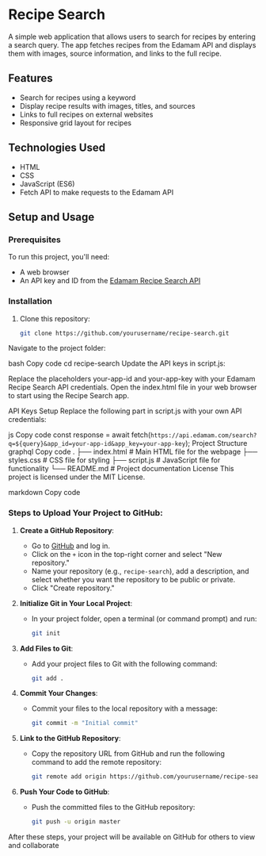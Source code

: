 # Recipe Search

A simple web application that allows users to search for recipes by entering a search query. The app fetches recipes from the Edamam API and displays them with images, source information, and links to the full recipe.

## Features
- Search for recipes using a keyword
- Display recipe results with images, titles, and sources
- Links to full recipes on external websites
- Responsive grid layout for recipes

## Technologies Used
- HTML
- CSS
- JavaScript (ES6)
- Fetch API to make requests to the Edamam API

## Setup and Usage

### Prerequisites
To run this project, you'll need:
- A web browser
- An API key and ID from the [Edamam Recipe Search API](https://developer.edamam.com/)

### Installation
1. Clone this repository:
   ```bash
   git clone https://github.com/yourusername/recipe-search.git
Navigate to the project folder:

bash
Copy code
cd recipe-search
Update the API keys in script.js:

Replace the placeholders your-app-id and your-app-key with your Edamam Recipe Search API credentials.
Open the index.html file in your web browser to start using the Recipe Search app.

API Keys Setup
Replace the following part in script.js with your own API credentials:

js
Copy code
const response = await fetch(`https://api.edamam.com/search?q=${query}&app_id=your-app-id&app_key=your-app-key`);
Project Structure
graphql
Copy code
.
├── index.html          # Main HTML file for the webpage
├── styles.css          # CSS file for styling
├── script.js           # JavaScript file for functionality
└── README.md           # Project documentation
License
This project is licensed under the MIT License.

markdown
Copy code

### Steps to Upload Your Project to GitHub:

1. **Create a GitHub Repository**:
   - Go to [GitHub](https://github.com) and log in.
   - Click on the `+` icon in the top-right corner and select "New repository."
   - Name your repository (e.g., `recipe-search`), add a description, and select whether you want the repository to be public or private.
   - Click "Create repository."

2. **Initialize Git in Your Local Project**:
   - In your project folder, open a terminal (or command prompt) and run:
     ```bash
     git init
     ```

3. **Add Files to Git**:
   - Add your project files to Git with the following command:
     ```bash
     git add .
     ```

4. **Commit Your Changes**:
   - Commit your files to the local repository with a message:
     ```bash
     git commit -m "Initial commit"
     ```

5. **Link to the GitHub Repository**:
   - Copy the repository URL from GitHub and run the following command to add the remote repository:
     ```bash
     git remote add origin https://github.com/yourusername/recipe-search.git
     ```

6. **Push Your Code to GitHub**:
   - Push the committed files to the GitHub repository:
     ```bash
     git push -u origin master
     ```

After these steps, your project will be available on GitHub for others to view and collaborate 
